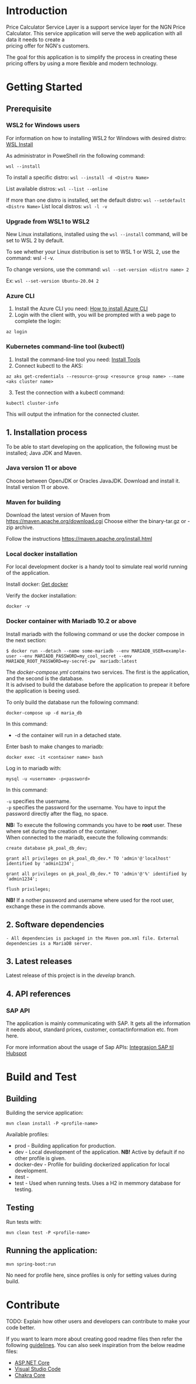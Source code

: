 # Introduction 
Price Calculator Service Layer is a support service layer for the NGN Price Calculator.
This service application will serve the web application with all data it needs to create a  
pricing offer for NGN's customers.

The goal for this application is to simplify the process in creating these pricing offers by using a more flexible and modern technology.

# Getting Started

## Prerequisite

### WSL2 for Windows users
For information on how to installing WSL2 for Windows with desired distro: [WSL Install](https://learn.microsoft.com/en-us/windows/wsl/install)

As administrator in PoweShell rin the following command:
```
wsl --install
```

To install a specific distro: ```wsl --install -d <Distro Name>```

List available distros: ```wsl --list --online```

If more than one distro is installed, set the default distro: ```wsl --setdefault <Distro Name>```
List local distros: ```wsl -l -v```

### Upgrade from WSL1 to WSL2
New Linux installations, installed using the ```wsl --install``` command, will be set to WSL 2 by default.

To see whether your Linux distribution is set to WSL 1 or WSL 2, use the command: wsl -l -v.

To change versions, use the command: ```wsl --set-version <distro name> 2```

Ex: ```wsl --set-version Ubuntu-20.04 2```

### Azure CLI
1. Install the Azure CLI you need: [How to install Azure CLI](https://learn.microsoft.com/en-us/cli/azure/install-azure-cli)
2. Login with the client with, you will be prompted with a web page to complete the login: 
```
az login
```
### Kubernetes command-line tool (kubectl)
1. Install the command-line tool you need: [Install Tools](https://kubernetes.io/docs/tasks/tools/)
2. Connect kubectl to the AKS:
```
az aks get-credentials --resource-group <resource group name> --name <aks cluster name>
```
3. Test the connection with a kubectl command:
```
kubectl cluster-info
```
This will output the infmation for the connected cluster.

## 1. Installation process
To be able to start developing on the application, the following must be installed; Java JDK and Maven.
### Java version 11 or above
Choose between OpenJDK or Oracles JavaJDK. Download and install it. Install version 11 or above.
### Maven for building
Download the latest version of Maven from https://maven.apache.org/download.cgi
Choose either the binary-tar.gz or -zip archive.

Follow the instructions https://maven.apache.org/install.html
### Local docker installation
For local development docker is a handy tool to simulate real world running of the application.

Install docker: [Get docker](https://docs.docker.com/get-docker/)

Verify the docker installation:
```
docker -v
```
### Docker container with Mariadb 10.2 or above

Install mariadb with the following command or use the docker compose in the next section:

```
$ docker run --detach --name some-mariadb --env MARIADB_USER=example-user --env MARIADB_PASSWORD=my_cool_secret --env MARIADB_ROOT_PASSWORD=my-secret-pw  mariadb:latest
```

The <i>docker-compose.yml</i> contains two services. The first is the application, and the second is the database.<br/>
It is advised to build the database before the application to prepear it before the application is beeing used.

To only build the database run the following command:

```
docker-compose up -d maria_db
```
In this command:
- -d the container will run in a detached state.

Enter bash to make changes to mariadb:
```
docker exec -it <container name> bash
```

Log in to mariadb with:
```
mysql -u <username> -p<password>
```

In this command:

```-u``` specifies the username. <br/>
```-p``` specifies the password for the username. You have to input the password directly after the flag, no space.

<b>NB:</b> To execute the following commands you have to be <b>root</b> user. These where set during the creation of the container. <br/>
When connected to the mariadb, execute the following commands:
```
create database pk_poal_db_dev;

grant all privileges on pk_poal_db_dev.* TO 'admin'@'localhost' identified by 'admin1234';

grant all privileges on pk_poal_db_dev.* TO 'admin'@'%' identified by 'admin1234';

flush privileges;
```
<b>NB!</b> If a nother password and username where used for the root user, exchange these in the commands above.
## 2. Software dependencies
    - All dependencies is packaged in the Maven pom.xml file. External dependencies is a MariaDB server.
## 3. Latest releases
Latest release of this project is in the <i>develop</i> branch.
## 4. API references
### SAP API
The application is mainly communicating with SAP. It gets all the information it needs about, standard prices, customer, contactinformation etc. from here.

For more information about the usage of Sap APIs: [Integrasjon SAP til Hubspot](https://ping24.atlassian.net/wiki/spaces/DOI/pages/2276229128/Integrasjon+SAP+til+Hubspot)


# Build and Test
## Building
Building the service application:
```
mvn clean install -P <profile-name>
```

Available profiles:
 - prod - Building application for production.
 - dev - Local development of the application. <b>NB!</b> Active by default if no other profile is given.
 - docker-dev - Profile for building dockerized application for local development.
 - itest - 
 - test - Used when running tests. Uses a H2 in memmory database for testing.

## Testing
Run tests with:
```
mvn clean test -P <profile-name>
```

## Running the application:
```
mvn spring-boot:run
```
No need for profile here, since profiles is only for setting values during build.

# Contribute
TODO: Explain how other users and developers can contribute to make your code better. 

If you want to learn more about creating good readme files then refer the following [guidelines](https://docs.microsoft.com/en-us/azure/devops/repos/git/create-a-readme?view=azure-devops). You can also seek inspiration from the below readme files:
- [ASP.NET Core](https://github.com/aspnet/Home)
- [Visual Studio Code](https://github.com/Microsoft/vscode)
- [Chakra Core](https://github.com/Microsoft/ChakraCore)